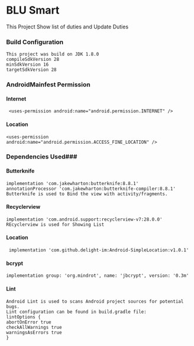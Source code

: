 # BLU Smart #
This Project Show list of duties  and Update Duties 

### Build Configuration ###
	This project was build on JDK 1.8.0
    compileSdkVersion 28
    minSdkVersion 16
    targetSdkVersion 28
	

### AndroidMainfest Permission 
	
#### Internet ####
     
	 <uses-permission android:name="android.permission.INTERNET" />
	
#### Location ####
   
  	<uses-permission android:name="android.permission.ACCESS_FINE_LOCATION" />



### Dependencies Used###

#### Butterknife ####

    implementation 'com.jakewharton:butterknife:8.8.1'
    annotationProcessor 'com.jakewharton:butterknife-compiler:8.8.1'
	Butterknife is used to Bind the view with activity/fragments.
	

#### Recyclerview ####

    implementation 'com.android.support:recyclerview-v7:28.0.0'
	REcyclerview is used for Showing List 
	
	
#### Location ####

	 implementation 'com.github.delight-im:Android-SimpleLocation:v1.0.1'
 
#### bcrypt ####

    implementation group: 'org.mindrot', name: 'jbcrypt', version: '0.3m'

	
#### Lint 
		
	Android Lint is used to scans Android project sources for potential bugs. 
	Lint configuration can be found in build.gradle file:
	lintOptions {
    abortOnError true
    checkAllWarnings true
    warningsAsErrors true
	}
